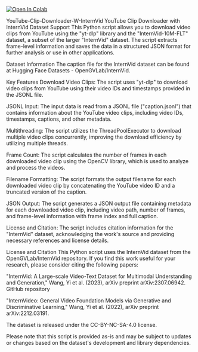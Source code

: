 [![Open In Colab](https://colab.research.google.com/assets/colab-badge.svg)](https://colab.research.google.com/github/mindsailor/YouTube-Clip-Downloader-W-InternVid/blob/main/YouTubeClipDownloader.ipynb)


YouTube-Clip-Downloader-W-InternVid
YouTube Clip Downloader with InternVid Dataset Support
This Python script allows you to download video clips from YouTube using the "yt-dlp" library and the "InternVid-10M-FLT" dataset, a subset of the larger "InternVid" dataset. The script extracts frame-level information and saves the data in a structured JSON format for further analysis or use in other applications.

Dataset Information
The caption file for the InternVid dataset can be found at Hugging Face Datasets - OpenGVLab/InternVid.

Key Features
Download Video Clips: The script uses "yt-dlp" to download video clips from YouTube using their video IDs and timestamps provided in the JSONL file.

JSONL Input: The input data is read from a JSONL file ("caption.jsonl") that contains information about the YouTube video clips, including video IDs, timestamps, captions, and other metadata.

Multithreading: The script utilizes the ThreadPoolExecutor to download multiple video clips concurrently, improving the download efficiency by utilizing multiple threads.

Frame Count: The script calculates the number of frames in each downloaded video clip using the OpenCV library, which is used to analyze and process the videos.

Filename Formatting: The script formats the output filename for each downloaded video clip by concatenating the YouTube video ID and a truncated version of the caption.

JSON Output: The script generates a JSON output file containing metadata for each downloaded video clip, including video path, number of frames, and frame-level information with frame index and full caption.

License and Citation: The script includes citation information for the "InternVid" dataset, acknowledging the work's source and providing necessary references and license details.

License and Citation
This Python script uses the InternVid dataset from the OpenGVLab/InternVid repository. If you find this work useful for your research, please consider citing the following papers:

"InternVid: A Large-scale Video-Text Dataset for Multimodal Understanding and Generation," Wang, Yi et al. (2023), arXiv preprint arXiv:2307.06942. GitHub repository

"InternVideo: General Video Foundation Models via Generative and Discriminative Learning," Wang, Yi et al. (2022), arXiv preprint arXiv:2212.03191.

The dataset is released under the CC-BY-NC-SA-4.0 license.

Please note that this script is provided as-is and may be subject to updates or changes based on the dataset's development and library dependencies.
